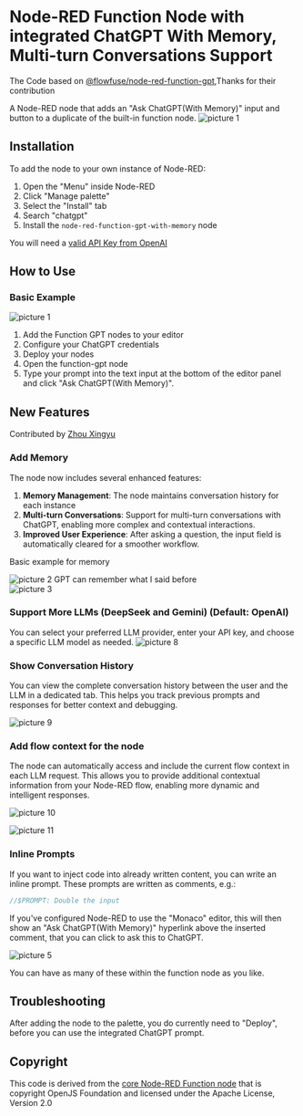 # Node-RED Function Node with integrated ChatGPT With Memory, Multi-turn Conversations Support

The Code based on [@flowfuse/node-red-function-gpt](https://github.com/FlowFuse/node-red-function-gpt),Thanks for their contribution

A Node-RED node that adds an "Ask ChatGPT(With Memory)" input and button to a duplicate of the built-in function node.
![picture 1](images/b773216cb9e92964b9b64d1c1bb081bef3ff972ebe7bc91242f48b295087b966.png)

## Installation

To add the node to your own instance of Node-RED:

1. Open the "Menu" inside Node-RED
1. Click "Manage palette"
1. Select the "Install" tab
1. Search "chatgpt"
1. Install the `node-red-function-gpt-with-memory` node

You will need a [valid API Key from OpenAI](https://platform.openai.com/account/api-keys)

## How to Use

### Basic Example

![picture 1](images/b773216cb9e92964b9b64d1c1bb081bef3ff972ebe7bc91242f48b295087b966.png)

1. Add the Function GPT nodes to your editor
2. Configure your ChatGPT credentials
3. Deploy your nodes
4. Open the function-gpt node
5. Type your prompt into the text input at the bottom of the editor panel and click "Ask ChatGPT(With Memory)".

## New Features

Contributed by [Zhou Xingyu](https://github.com/strutter0816)

### Add Memory

The node now includes several enhanced features:

1. **Memory Management**: The node maintains conversation history for each instance
2. **Multi-turn Conversations**: Support for multi-turn conversations with ChatGPT, enabling more complex and contextual interactions.
3. **Improved User Experience**: After asking a question, the input field is automatically cleared for a smoother workflow.

Basic example for memory

![picture 2](images/54aa94dbff141e678cd5802091e484c32add4cbf1abc75c317765d365c630996.png)
GPT can remember what I said before  
![picture 3](images/c34b043274e9aee3faf8b9d674e822c516321ddfaf01b3f3408e68ed05fa4b50.png)

### Support More LLMs (DeepSeek and Gemini) (Default: OpenAI)

You can select your preferred LLM provider, enter your API key, and choose a specific LLM model as needed.
![picture 8](images/6bf62f538590289e401b8e8865854973e2244b025e66936d1541af86c15681b2.png)

### Show Conversation History

You can view the complete conversation history between the user and the LLM in a dedicated tab. This helps you track previous prompts and responses for better context and debugging.

![picture 9](images/e3c59e3a5ad11a79843844ec058dd5dd7380f766ecbc2c8439c448b1b8c8d729.png)

### Add flow context for the node

The node can automatically access and include the current flow context in each LLM request. This allows you to provide additional contextual information from your Node-RED flow, enabling more dynamic and intelligent responses.

![picture 10](images/3598a99dacfc79005d4ed6eb62784b65a3ea33a756661d8246c183b681f8e4ee.png)

![picture 11](images/e4fb897f365e0a3e68ca4e91df3c59e87fa7ddf51a8f9acebb6c9098eba87ac6.png)

### Inline Prompts

If you want to inject code into already written content, you can write an inline prompt. These prompts are written as comments, e.g.:

```js
//$PROMPT: Double the input
```

If you've configured Node-RED to use the "Monaco" editor, this will then show an "Ask ChatGPT(With Memory)" hyperlink above the inserted comment, that you can click to ask this to ChatGPT.

![picture 5](images/97ee2535954da7614cbec359e82fc209340836204e04552e0c69c82526b62f6d.png)

You can have as many of these within the function node as you like.

## Troubleshooting

After adding the node to the palette, you do currently need
to "Deploy", before you can use the integrated ChatGPT prompt.

## Copyright

This code is derived from the [core Node-RED Function node](https://github.com/node-red/node-red/blob/master/packages/node_modules/%40node-red/nodes/core/function/10-function.js) that is copyright OpenJS Foundation and licensed under the Apache License, Version 2.0
